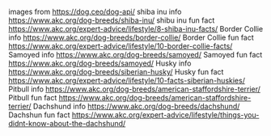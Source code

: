 images from https://dog.ceo/dog-api/ 
shiba inu  info https://www.akc.org/dog-breeds/shiba-inu/
shibu inu fun fact https://www.akc.org/expert-advice/lifestyle/8-shiba-inu-facts/
Border Collie info https://www.akc.org/dog-breeds/border-collie/
Border Collie fun fact https://www.akc.org/expert-advice/lifestyle/10-border-collie-facts/
Samoyed info https://www.akc.org/dog-breeds/samoyed/
Samoyed fun fact https://www.akc.org/dog-breeds/samoyed/
Husky info https://www.akc.org/dog-breeds/siberian-husky/ 
Husky fun fact https://www.akc.org/expert-advice/lifestyle/10-facts-siberian-huskies/
Pitbull info https://www.akc.org/dog-breeds/american-staffordshire-terrier/
Pitbull fun fact https://www.akc.org/dog-breeds/american-staffordshire-terrier/
Dachshund info https://www.akc.org/dog-breeds/dachshund/ 
Dachshun fun fact https://www.akc.org/expert-advice/lifestyle/things-you-didnt-know-about-the-dachshund/